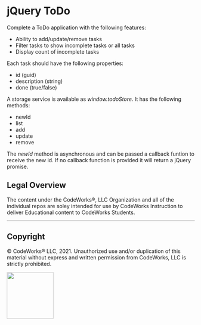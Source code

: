 # jQuery ToDo

Complete a ToDo application with the following features:

  - Ability to add/update/remove tasks
  - Filter tasks to show incomplete tasks or all tasks
  - Display count of incomplete tasks

Each task should have the following properties:
  - id (guid)
  - description (string)
  - done (true/false)

A storage service is available as *window.todoStore*. It has the following methods:
 - newId
 - list
 - add
 - update
 - remove

The *newId* method is asynchronous and can be passed a callback funtion to receive the new id. If no callback function is provided it will return a jQuery promise.


## Legal Overview

The content under the CodeWorks®, LLC Organization and all of the individual repos are soley intended for use by CodeWorks Instruction to deliver Educational content to CodeWorks Students.

---

## Copyright

© CodeWorks® LLC, 2021. Unauthorized use and/or duplication of this material without express and written permission from CodeWorks, LLC is strictly prohibited.


<img src="https://bcw.blob.core.windows.net/public/img/7815839041305055" width="125">
